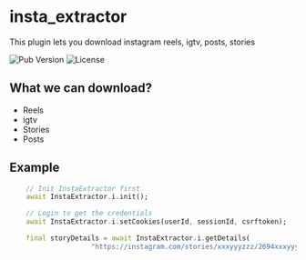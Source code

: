 # insta_extractor
This plugin lets you download instagram reels, igtv, posts, stories <br>

![Pub Version](https://img.shields.io/pub/v/insta_extractor) 
![License](https://img.shields.io/github/license/TamilKannanCV-personal/insta_extractor)

## What we can download?
- Reels
- igtv
- Stories
- Posts

## Example
```dart
    // Init InstaExtractor first
    await InstaExtractor.i.init();

    // Login to get the credentials
    await InstaExtractor.i.setCookies(userId, sessionId, csrftoken);

    final storyDetails = await InstaExtractor.i.getDetails(
                    "https://instagram.com/stories/xxxyyyzzz/2694xxxyyyzzz61989?utm_medium=share_sheet")
```
